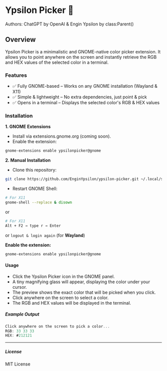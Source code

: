 # Ypsilon Picker 🎨

Authors: ChatGPT by OpenAI & Engin Ypsilon by class:Parent()

## Overview

Ypsilon Picker is a minimalistic and GNOME-native color picker extension. It allows you to point anywhere on the screen and instantly retrieve the RGB and HEX values of the selected color in a terminal.

### Features

- ✅ Fully GNOME-based – Works on any GNOME installation (Wayland & X11)
- ✅ Simple & lightweight – No extra dependencies, just point & pick
- ✅ Opens in a terminal – Displays the selected color's RGB & HEX values

### Installation

__1. GNOME Extensions__
  - Install via extensions.gnome.org (coming soon).
  - Enable the extension:

```sh
gnome-extensions enable ypsilonpicker@gnome
```

__2. Manual Installation__
  - Clone this repository:

```sh
git clone https://github.com/EnginYpsilon/ypsilon-picker.git ~/.local/share/gnome-shell/extensions/ypsilonpicker@gnome
```

- Restart GNOME Shell:

```sh
# For X11
gnome-shell --replace & disown
```

or

```sh
# For X11
Alt + F2 → type r → Enter
```

or `logout & login again` (for __Wayland__)

__Enable the extension:__

```sh
gnome-extensions enable ypsilonpicker@gnome
```

#### Usage
- Click the Ypsilon Picker icon in the GNOME panel.
- A tiny magnifying glass will appear, displaying the color under your cursor.
- The preview shows the exact color that will be picked when you click.
- Click anywhere on the screen to select a color.
- The RGB and HEX values will be displayed in the terminal.


##### Example Output

```c
Click anywhere on the screen to pick a color...
RGB: 33 33 33
HEX: #212121
```

---

##### License

MIT License
